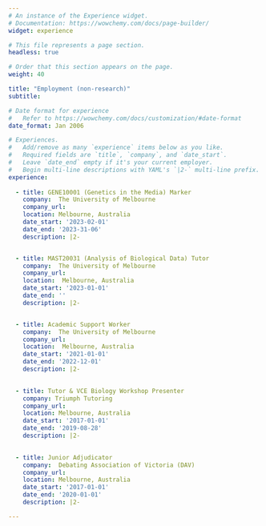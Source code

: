```yaml
---
# An instance of the Experience widget.
# Documentation: https://wowchemy.com/docs/page-builder/
widget: experience

# This file represents a page section.
headless: true

# Order that this section appears on the page.
weight: 40

title: "Employment (non-research)"
subtitle:

# Date format for experience
#   Refer to https://wowchemy.com/docs/customization/#date-format
date_format: Jan 2006

# Experiences.
#   Add/remove as many `experience` items below as you like.
#   Required fields are `title`, `company`, and `date_start`.
#   Leave `date_end` empty if it's your current employer.
#   Begin multi-line descriptions with YAML's `|2-` multi-line prefix.
experience:
 
  - title: GENE10001 (Genetics in the Media) Marker
    company:  The University of Melbourne
    company_url:
    location: Melbourne, Australia
    date_start: '2023-02-01'
    date_end: '2023-31-06'
    description: |2-


  - title: MAST20031 (Analysis of Biological Data) Tutor
    company:  The University of Melbourne
    company_url:
    location:  Melbourne, Australia
    date_start: '2023-01-01'
    date_end: ''
    description: |2-


  - title: Academic Support Worker
    company:  The University of Melbourne
    company_url: 
    location:  Melbourne, Australia
    date_start: '2021-01-01'
    date_end: '2022-12-01'
    description: |2-
    

  - title: Tutor & VCE Biology Workshop Presenter
    company: Triumph Tutoring
    company_url: 
    location: Melbourne, Australia
    date_start: '2017-01-01'
    date_end: '2019-08-28'
    description: |2-
        

  - title: Junior Adjudicator
    company:  Debating Association of Victoria (DAV)
    company_url: 
    location: Melbourne, Australia
    date_start: '2017-01-01'
    date_end: '2020-01-01'
    description: |2-

---
```

